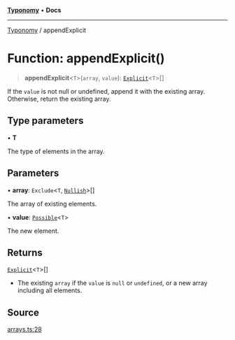 [**Typonomy**](../README.md) • **Docs**

***

[Typonomy](../globals.md) / appendExplicit

# Function: appendExplicit()

> **appendExplicit**\<`T`\>(`array`, `value`): [`Explicit`](../type-aliases/Explicit.md)\<`T`\>[]

If the `value` is not null or undefined, append it with the existing array.
Otherwise, return the existing array.

## Type parameters

• **T**

The type of elements in the array.

## Parameters

• **array**: `Exclude`\<`T`, [`Nullish`](../type-aliases/Nullish.md)\>[]

The array of existing elements.

• **value**: [`Possible`](../type-aliases/Possible.md)\<`T`\>

The new element.

## Returns

[`Explicit`](../type-aliases/Explicit.md)\<`T`\>[]

- The existing `array` if the `value` is `null` or `undefined`,
 or a new array including all elements.

## Source

[arrays.ts:28](https://github.com/softcraft-development/typonomy/blob/cee340f062935faae6d8d20bbf994df4a652481c/src/arrays.ts#L28)
